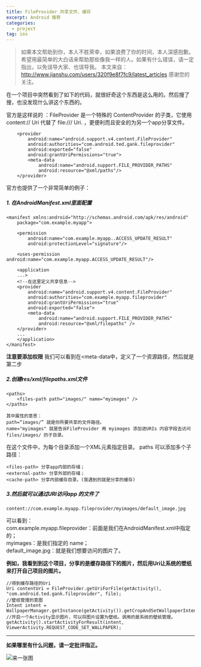 ```yaml
---
title: FileProvider 共享文件、缓存
excerpt: Android 推荐 
categories:
  - project
tag: ios  
---
```


> 如果本文帮助到你，本人不胜荣幸，如果浪费了你的时间，本人深感抱歉。
希望用最简单的大白话来帮助那些像我一样的人。如果有什么错误，请一定指出，以免误导大家、也误导我。
本文来自：http://www.jianshu.com/users/320f9e8f7fc9/latest_articles
感谢您的关注。

在一个项目中突然看到了如下的代码，就很好奇这个东西是这么用的。然后搜了搜，也没发现什么讲这个东西的。

官方是这样说的 ：FileProvider 是一个特殊的 ContentProvider 的子类，它使用 content:// Uri 代替了 file:/// Uri. ，更便利而且安全的为另一个app分享文件。

        <provider
            android:name="android.support.v4.content.FileProvider"
            android:authorities="com.android.ted.gank.fileprovider"
            android:exported="false"
            android:grantUriPermissions="true">
            <meta-data
                android:name="android.support.FILE_PROVIDER_PATHS"
                android:resource="@xml/paths"/>
        </provider>

官方也提供了一个非常简单的例子：

##### 1. 在AndroidManifest.xml里面配置

	<manifest xmlns:android="http://schemas.android.com/apk/res/android"
	    package="com.example.myapp">

	    <permission
		    android:name="com.example.myapp..ACCESS_UPDATE_RESULT"
	    	android:protectionLevel="signature"/>

	    <uses-permission android:name="com.example.myapp.ACCESS_UPDATE_RESULT"/>

	    <application
	    ...>
        <!--在这里定义共享信息-->
	    <provider
	    	android:name="android.support.v4.content.FileProvider"
	    	android:authorities="com.example.myapp.fileprovider"
	    	android:grantUriPermissions="true"
	    	android:exported="false">
	      	<meta-data
	          	android:name="android.support.FILE_PROVIDER_PATHS"
	          	android:resource="@xml/filepaths" />
	    </provider>
	    ...
	    </application>
	</manifest>


**注意要添加权限**
我们可以看到在<meta-data中，定义了一个资源路径，然后就是第二步

##### 2.创建res/xml/filepaths.xml文件

	<paths>
	    <files-path path="images/" name="myimages" />
	</paths>
	
	其中属性的意思：
    path=“images/” 就是你所要共享的文件路径。
    name="myimages" 就是告诉FileProvider 用 myimages 添加进URIs 内容字段去访问 files/images/ 的子目录。

在这个文件中，为每个目录添加一个XML元素指定目录。
paths 可以添加多个子路径：

    <files-path> 分享app内部的存储；
    <external-path> 分享外部的存储；
    <cache-path> 分享内部缓存目录。(我遇到的就是分享的缓存)


##### 3.然后就可以通过URI访问app 的文件了
    content://com.example.myapp.fileprovider/myimages/default_image.jpg

可以看到：<br />
com.example.myapp.fileprovider：前面是我们在AndroidManifest.xml中指定的；<br />
myimages：是我们指定的 name；<br />
default_image.jpg：就是我们想要访问的图片了。

**例如，我看到到这个项目，分享的是缓存路径下的图片，然后用Uri让系统的壁纸来打开自己项目的图片。**

    //得到缓存路径的Uri
    Uri contentUri = FileProvider.getUriForFile(getActivity(), "com.android.ted.gank.fileprovider", file);
    //壁纸管理的意图
    Intent intent = WallpaperManager.getInstance(getActivity()).getCropAndSetWallpaperIntent(contentUri);
    //开启一个Activity显示图片，可以将图片设置为壁纸。调用的是系统的壁纸管理。
    getActivity().startActivityForResult(intent, ViewerActivity.REQUEST_CODE_SET_WALLPAPER);

<hr />

**如果哪里有什么问题，请一定批评指正。**

![来一张图](http://upload-images.jianshu.io/upload_images/1689895-9d5dbea88a5f6728.png?imageMogr2/auto-orient/strip%7CimageView2/2/w/1240)